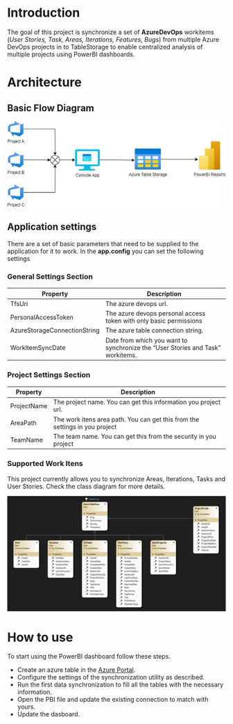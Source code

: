 # Introduction
The goal of this project is synchronize a set of **AzureDevOps** workitems (*User Stories, Task, Areas, Iterations, Features, Bugs*) from multiple Azure DevOps projects in to TableStorage to enable centralized analysis of multiple projects using PowerBI dashboards.

# Architecture

## Basic Flow Diagram
![Azure](/AzureDevOpsToPoweBI/Diagrams/Overview.jpg)

## Application settings
There are a set of basic parameters that need to be supplied to the application for it to work.
In the **app.config** you can set the following settings

### General Settings Section

| Property | Description |
|----------|------------ |
|TfsUri | The azure devops url. |
|PersonalAccessToken| The azure devops personal access token with only basic permissions |
|AzureStorageConnectionString| The azure table connection string. |
|WorkItemSyncDate| Date from which you want to synchronize the “User Stories and Task” workitems.|

### Project Settings Section

| Property | Description |
|----------|------------ |
|ProjectName | The project name. You can get this information you project url. |
|AreaPath| The work itens area path. You can get this from the settings in you project |
|TeamName| The team name. You can get this from the security in you project  |


### Supported Work Itens

This project currently allows you to synchronize Areas, Iterations, Tasks and User Stories. Check the class diagram for more details.

![Class Diagram](/AzureDevOpsToPoweBI/Diagrams/EntityClassDiagram.png)

# How to use

To start using the PowerBI dashboard follow these steps.

- Create an azure table in the [Azure Portal](https://portal.azure.com/).
- Configure the settings of the synchronization utility as described.
- Run the first data synchronization to fill all the tables with the necessary information.
- Open the PBI file and update the existing connection to match with yours.
- Update the dasboard.